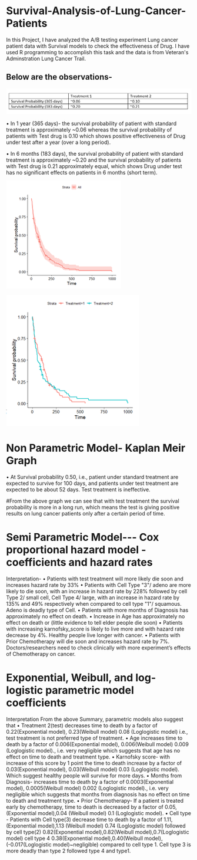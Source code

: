 # Survival-Analysis-of-Lung-Cancer-Patients
In this Project, I have analyzed the A/B testing experiment Lung cancer patient data with Survival models to check the effectiveness of Drug. 
I have used R programming to accomplish this task and the data is from Veteran's Adminstration Lung Cancer Trail.

Below are the observations-
---------------------------

![Observation](https://github.com/ARGULASAISURAJ/Survival-Analysis-of-Lung-Cancer-Patients/blob/main/Images/Survival%20Probability.PNG)

•	 In 1 year (365 days)- the survival probability of patient with standard treatment is approximately ~0.06 whereas the survival probability of patients with Test drug is 0.10 which shows positive effectiveness of Drug under test after a year (over a long period).

•	 In 6 months (183 days), the survival probability of patient with standard treatment is approximately ~0.20 and the survival probability of patients with Test drug is 0.21 approximately equal, which shows Drug under test has no significant effects on patients in 6 months (short term).

![Everyonr in group](https://github.com/ARGULASAISURAJ/Survival-Analysis-of-Lung-Cancer-Patients/blob/main/Images/Kaplan-Meier-Graph-all.PNG)

![By Individuaual treatment group](https://github.com/ARGULASAISURAJ/Survival-Analysis-of-Lung-Cancer-Patients/blob/main/Images/Kaplan-Meier-Graph-by-treatment.PNG)


# Non Parametric Model- Kaplan Meir Graph
•	 At Survival probability 0.50, i.e., patient under standard treatment are expected to survive for 100 days, and patients under test treatment are expected to be about 52 days. Test treatment is ineffective.

#From the above graph we can see that with test treatment the survival probability is more in a long run, which means the test is giving positive results on lung cancer patients only after a certain period of time.



# Semi Parametric Model--- Cox proportional hazard model - coefficients and hazard rates
Interpretation-
•	 Patients with test treatment will more likely die soon and increases hazard rate by 33% 
•	 Patients with Cell Type "3"/ adeno are more likely to die soon, with an increase in hazard rate by 228% followed by cell Type 2/ small cell, Cell Type 4/ large, with an increase in hazard rate by 135% and 49% respectively when compared to cell type "1"/ squamous. Adeno is deadly type of Cell.
•	Patients with more months of Diagnosis has approximately no effect on death.
•	Increase in Age has approximately no effect on death or (little evidence to tell elder people die soon)
•	Patients with increasing karnofsky_score is likely to live more and with hazard rate decrease by 4%.  Healthy people live longer with cancer.
•	Patients with Prior Chemotherapy will die soon and increases hazard rate by 7%.  Doctors/researchers need to check clinically with more experiment’s effects of Chemotherapy on cancer.

# Exponential, Weibull, and log-logistic parametric model coefficients
Interpretation 
From the above Summary, parametric models also suggest that 
•	Treatment 2(test) decreases time to death by a factor of 0.22(Exponential model), 0.23(Weibull model) 0.08 (Loglogistic model) i.e., test treatment is not preferred type of treatment.
•	Age increases time to death by a factor of 0.006(Exponential model), 0.006(Weibull model) 0.009 (Loglogistic model)., i.e. very negligible which suggests that age has no effect on time to death and treatment type.
•	Karnofsky score- with increase of this score by 1 point the time to death increase by a factor of 0.03(Exponential model), 0.03(Weibull model) 0.03 (Loglogistic model). Which suggest healthy people will survive for more days.
•	Months from Diagnosis-   increases time to death by a factor of 0.0003(Exponential model), 0.0005(Weibull model) 0.002 (Loglogistic model)., i.e. very negligible which suggests that months from diagnosis has no effect on time to death and treatment type.
•	Prior Chemotherapy- If a patient is treated early by chemotherapy, time to death is decreased by a factor of 0.05, (Exponential model),0.04 (Weibull model) 0.1 (Loglogistic model). 
•	Cell type - Patients with Cell type(3) decrease time to death by a factor of 1.11, (Exponential model),1.13 (Weibull model) 0.74 (Loglogistic model) followed by cell type(2) 0.82(Exponential model),0.82(Weibull model),0.7(Loglogistic model) cell type 4 0.38(Exponential model),0.40(Weibull model),(-0.017(Loglogistic model)~negligible) compared to cell type 1.
Cell type 3 is more deadly than type 2 followed type 4 and type1. 
